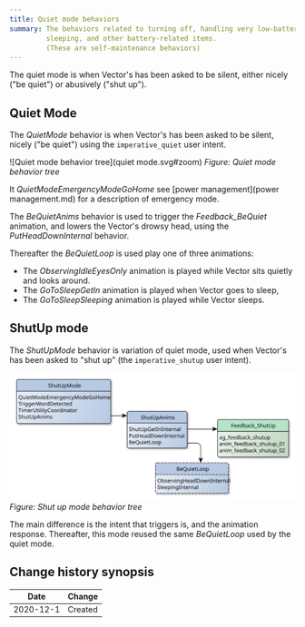 ```yaml
---
title: Quiet mode behaviors
summary: The behaviors related to turning off, handling very low-battery,
         sleeping, and other battery-related items.
         (These are self-maintenance behaviors)
---
```


The quiet mode is when Vector's has been asked to be silent, either
nicely ("be quiet") or abusively ("shut up").

## Quiet Mode

The *QuietMode* behavior is when Vector's has been asked to be silent,
nicely ("be quiet") using the `imperative_quiet` user intent.

![Quiet mode behavior tree](quiet mode.svg#zoom)
*Figure: Quiet mode behavior tree*


It *QuietModeEmergencyModeGoHome* see [power management](power management.md)
for a description of emergency mode.

The *BeQuietAnims* behavior is used to trigger the *Feedback_BeQuiet* animation,
and lowers the Vector's drowsy head, using the *PutHeadDownInternal* behavior.

Thereafter the *BeQuietLoop* is used play one of three animations:

* The *ObservingIdleEyesOnly* animation is played while Vector sits quietly and
  looks around.
* The *GoToSleepGetIn* animation is played when Vector goes to sleep,
* The *GoToSleepSleeping* animation is played while Vector sleeps.

## ShutUp mode

The *ShutUpMode* behavior is variation of quiet mode, used when Vector's has
been asked to "shut up" (the `imperative_shutup` user intent).

![Shut up mode behavior tree](shutup.svg#zoom)
*Figure: Shut up mode behavior tree*

The main difference is the intent that triggers is, and the animation response.
Thereafter, this mode reused the same *BeQuietLoop* used by the quiet mode.

## Change history synopsis

|Date|Change|
|----|------|
|2020-12-1|Created|

